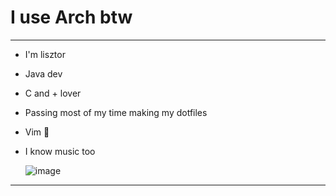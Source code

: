 # I use Arch btw
--------------------------------------------
- I'm lisztor
- Java dev
- C and + lover
- Passing most of my time making my dotfiles
- Vim 🤍
- I know music too
 
  ![image](https://github.com/user-attachments/assets/20b224b1-67f2-4338-9774-97e5d382969d)
--------------------------------------------
